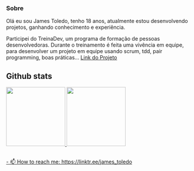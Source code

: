### Sobre
Olá eu sou James Toledo, tenho 18 anos, atualmente estou desenvolvendo projetos, ganhando conhecimento e experiência.

Participei do TreinaDev, um programa de formação de pessoas desenvolvedoras. Durante o treinamento é feita uma vivência em equipe, para desenvolver um projeto em equipe usando scrum, tdd, pair programming, boas práticas... [Link do Projeto](https://github.com/TreinaDev/e-commerce-td08-time02)

## Github stats
<div align="center" style="display: flex; flex-direction: row; justify-content: space-between;">
  <a href="https://github.com/JamesToledo">
  <img height="160em" src="https://github-readme-stats.vercel.app/api?username=JamesToledo&show_icons=true&theme=vision-friendly-dark&include_all_commits=true&count_private=true"/>
  <img height="160em" src="https://github-readme-stats.vercel.app/api/top-langs/?username=JamesToledo&layout=compact&langs_count=7&theme=vision-friendly-dark"/>
</div>

##
<div>
  - 📫 How to reach me: https://linktr.ee/james_toledo
</div>
